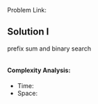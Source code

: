 Problem Link: 



## Solution I
prefix sum and binary search

```python

```

#### Complexity Analysis:
- Time: 
- Space: 